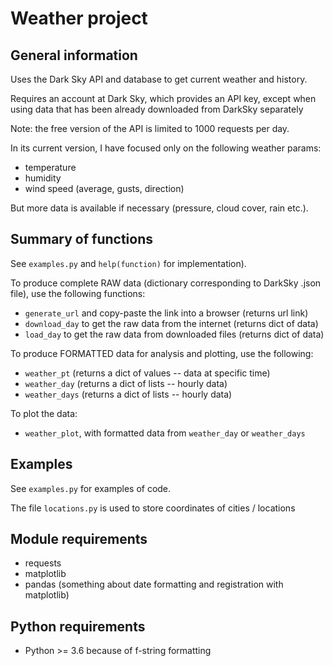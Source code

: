 # Weather project

## General information

Uses the Dark Sky API and database to get current weather and history. 

Requires an account at Dark Sky, which provides an API key, except when
using data that has been already downloaded from DarkSky separately

Note: the free version of the API is limited to 1000 requests per day.

In its current version, I have focused only on the following weather params:

*  temperature
*  humidity
*  wind speed (average, gusts, direction)

But more data is available if necessary (pressure, cloud cover, rain etc.).

## Summary of functions 

See `examples.py` and `help(function)` for implementation).

To produce complete RAW data (dictionary corresponding to DarkSky .json file),
use the following functions:

- `generate_url` and copy-paste the link into a browser (returns url link)
- `download_day` to get the raw data from the internet (returns dict of data)
- `load_day` to get the raw data from downloaded files (returns dict of data)

To produce FORMATTED data for analysis and plotting, use the following:

- `weather_pt`  (returns a dict of values -- data at specific time)
- `weather_day` (returns a dict of lists -- hourly data)
- `weather_days` (returns a dict of lists -- hourly data)

To plot the data:
- `weather_plot`, with formatted data from `weather_day` or `weather_days`

## Examples

See `examples.py` for examples of code.

The file `locations.py` is used to store coordinates of cities / locations

## Module requirements

- requests
- matplotlib
- pandas (something about date formatting and registration with matplotlib)

## Python requirements

- Python >= 3.6 because of f-string formatting
